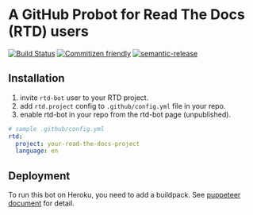# A GitHub Probot for Read The Docs (RTD) users

[![Build Status](https://travis-ci.com/KengoTODA/rtd-bot.svg?branch=master)](https://travis-ci.com/KengoTODA/rtd-bot)
[![Commitizen friendly](https://img.shields.io/badge/commitizen-friendly-brightgreen.svg)](http://commitizen.github.io/cz-cli/)
[![semantic-release](https://img.shields.io/badge/%20%20%F0%9F%93%A6%F0%9F%9A%80-semantic--release-e10079.svg)](https://github.com/semantic-release/semantic-release)

## Installation

1. invite `rtd-bot` user to your RTD project.
2. add `rtd.project` config to `.github/config.yml` file in your repo.
3. enable rtd-bot in your repo from the rtd-bot page (unpublished).

```yml
# sample .github/config.yml
rtd:
  project: your-read-the-docs-project
  language: en
```

## Deployment

To run this bot on Heroku, you need to add a buildpack. See [puppeteer document](https://github.com/GoogleChrome/puppeteer/blob/master/docs/troubleshooting.md#running-puppeteer-on-heroku) for detail.
